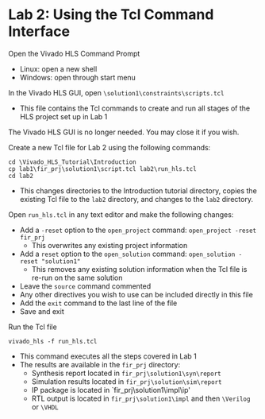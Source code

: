 # Lab 2: Using the Tcl Command Interface
Open the Vivado HLS Command Prompt
- Linux: open a new shell
- Windows: open through start menu

In the Vivado HLS GUI, open `\solution1\constraints\scripts.tcl`
- This file contains the Tcl commands to create and run all stages of the HLS project set up in Lab 1

The Vivado HLS GUI is no longer needed. You may close it if you wish.

Create a new Tcl file for Lab 2 using the following commands:
```
cd \Vivado_HLS_Tutorial\Introduction
cp lab1\fir_prj\solution1\script.tcl lab2\run_hls.tcl
cd lab2
```
- This changes directories to the Introduction tutorial directory, copies the existing Tcl file to the `lab2` directory, and changes to the `lab2` directory.

Open `run_hls.tcl` in any text editor and make the following changes:
- Add a `-reset` option to the `open_project` command: `open_project -reset fir_prj`
  - This overwrites any existing project information
- Add a `reset` option to the `open_solution` command: `open_solution -reset "solution1"`
  - This removes any existing solution information when the Tcl file is re-run on the same solution
- Leave the `source` command commented
- Any other directives you wish to use can be included directly in this file
- Add the `exit` command to the last line of the file
- Save and exit

Run the Tcl file
```
vivado_hls -f run_hls.tcl
```
- This command executes all the steps covered in Lab 1
- The results are available in the `fir_prj` directory:
  - Synthesis report located in `fir_prj\solution1\syn\report`
  - Simulation results located in `fir_prj\solution\sim\report`
  - IP package is located in `fir_prj\solution1\impl\ip'
  - RTL output is located in `fir_prj\solution1\impl` and then `\Verilog` or `\VHDL`
  
